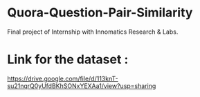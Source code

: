 # Quora-Question-Pair-Similarity
Final project of Internship with Innomatics Research & Labs.

# Link for the dataset : 

https://drive.google.com/file/d/113knT-su21nqrQ0yUfdBKhSONxYEXAa1/view?usp=sharing
